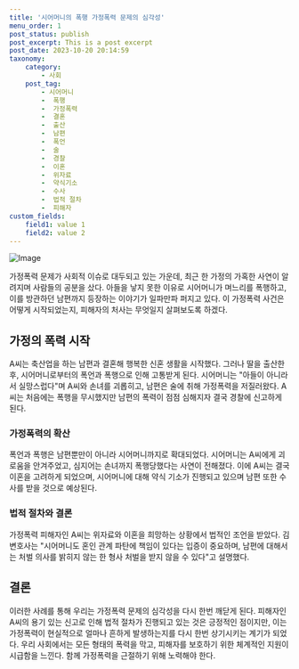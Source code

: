 ```yaml
---
title: '시어머니의 폭행 가정폭력 문제의 심각성'
menu_order: 1
post_status: publish
post_excerpt: This is a post excerpt
post_date: 2023-10-20 20:14:59
taxonomy:
    category:
        - 사회
    post_tag:
        - 시어머니
        -  폭행
        -  가정폭력
        -  결혼
        -  출산
        -  남편
        -  폭언
        -  술
        -  경찰
        -  이혼
        -  위자료
        -  약식기소
        -  수사
        -  법적 절차
        -  피해자
custom_fields:
    field1: value 1
    field2: value 2
---
```


![Image](https://imgnews.pstatic.net/image/008/2024/02/07/0004996151_001_20240207102200999.jpg?type=w647)


가정폭력 문제가 사회적 이슈로 대두되고 있는 가운데, 최근 한 가정의 가혹한 사연이 알려지며 사람들의 공분을 샀다. 아들을 낳지 못한 이유로 시어머니가 며느리를 폭행하고, 이를 방관하던 남편까지 등장하는 이야기가 일파만파 퍼지고 있다. 이 가정폭력 사건은 어떻게 시작되었는지, 피해자의 처사는 무엇일지 살펴보도록 하겠다.

## 가정의 폭력 시작

A씨는 축산업을 하는 남편과 결혼해 행복한 신혼 생활을 시작했다. 그러나 딸을 출산한 후, 시어머니로부터의 폭언과 폭행으로 인해 고통받게 된다. 시어머니는 "아들이 아니라서 실망스럽다"며 A씨와 손녀를 괴롭히고, 남편은 술에 취해 가정폭력을 저질러왔다. A씨는 처음에는 폭행을 무시했지만 남편의 폭력이 점점 심해지자 결국 경찰에 신고하게 된다.

### 가정폭력의 확산

폭언과 폭행은 남편뿐만이 아니라 시어머니까지로 확대되었다. 시어머니는 A씨에게 괴로움을 안겨주었고, 심지어는 손녀까지 폭행당했다는 사연이 전해졌다. 이에 A씨는 결국 이혼을 고려하게 되었으며, 시어머니에 대해 약식 기소가 진행되고 있으며 남편 또한 수사를 받을 것으로 예상된다.

### 법적 절차와 결론

가정폭력 피해자인 A씨는 위자료와 이혼을 희망하는 상황에서 법적인 조언을 받았다. 김 변호사는 "시어머니도 혼인 관계 파탄에 책임이 있다는 입증이 중요하며, 남편에 대해서는 처벌 의사를 밝히지 않는 한 형사 처벌을 받지 않을 수 있다"고 설명했다.

## 결론

이러한 사례를 통해 우리는 가정폭력 문제의 심각성을 다시 한번 깨닫게 된다. 피해자인 A씨의 용기 있는 신고로 인해 법적 절차가 진행되고 있는 것은 긍정적인 점이지만, 이는 가정폭력이 현실적으로 얼마나 흔하게 발생하는지를 다시 한번 상기시키는 계기가 되었다. 우리 사회에서는 모든 형태의 폭력을 막고, 피해자를 보호하기 위한 체계적인 지원이 시급함을 느낀다. 함께 가정폭력을 근절하기 위해 노력해야 한다.
